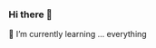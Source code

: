 ### Hi there 👋

🌱 I’m currently learning ... everything

<!-- ![My github stats](https://github-readme-stats.vercel.app/api?username=s3than&show_icons=true) -->

<!--
**s3than/s3than** is a ✨ _special_ ✨ repository because its `README.md` (this file) appears on your GitHub profile.

Here are some ideas to get you started:

- 🔭 I’m currently working on ...
- 🌱 I’m currently learning ...
- 👯 I’m looking to collaborate on ...
- 🤔 I’m looking for help with ...
- 💬 Ask me about ...
- 📫 How to reach me: ...
- 😄 Pronouns: ...
- ⚡ Fun fact: ...
-->
